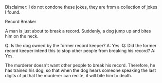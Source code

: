 Disclaimer: I do not condone these jokes, they are from a collection of jokes I found.

Record Breaker

A man is just about to break a record. Suddenly, a dog jump up and bites him on the neck. 

Q: Is the dog owned by the former record keeper?
A: Yes.
Q: Did the former record keeper intend this to stop other people from breaking his record?
A: Yes. 

The murderer doesn't want other people to break his record. Therefore, he has trained his dog, so that when the dog hears someone speaking the last digits of pi that the murderer can recite, it will bite him to death.

